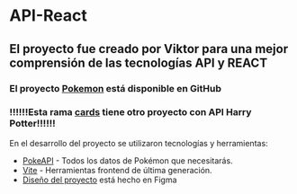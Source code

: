 # API-React

## El proyecto fue creado por Viktor para una mejor comprensión de las tecnologías API y REACT

### El proyecto [Pokemon](https://github.com/ViktorAntonyshyn/API-React) está disponible en GitHub 
### !!!!!!Esta rama [cards](https://github.com/ViktorAntonyshyn/API-React/tree/feature/cards) tiene otro proyecto con API Harry Potter!!!!!!  

En el desarrollo del proyecto se utilizaron tecnologías y herramientas:
- [PokeAPI](https://pokeapi.co/) - Todos los datos de Pokémon que necesitarás.
- [Vite](https://vitejs.dev/) - Herramientas frontend de última generación.
- [Diseño del proyecto](https://www.figma.com/file/1R1IiWSk72VnOsxWHeuzOZ/API-React?type=design&node-id=0%3A1&mode=design&t=0U7e8taxkA1c3X24-1) está hecho en Figma



